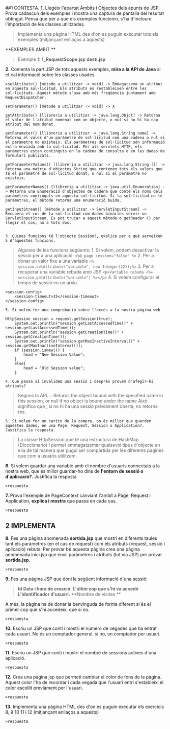 ##1 CONTESTA.
**1.** Llegeix l'apartat Àmbits i Objectes dels apunts de JSP. Prova cadascun dels exemples i mostra una captura de pantalla del resultat obtingut. Pensa que per a que els exemples funcionin, s'ha d'incloure l'importació de les classes utilitzades. 

>Implementa una pàgina HTML des d'on es puguin executar tots els exemples (mitjançant enllaços a aquests)

**EXEMPLES AMBIT **

>Exemple 1: 
	**1_RequestScope.jsp**
    	**desti.jsp**
    

**2.** Comenta la part JSP de tots aquests exemples, **mira a la API de Java** si et cal informació sobre les classes usades. 

	>setAttibute() [mètode a utilitzar -> void] -> Emmagatzema un atribut en aquesta sol·licitud. Els atributs es restableixen entre les sol·licituds. Aquest mètode s'usa amb més freqüència juntament amb RequestDispatcher.

	setParameter() [mètode a utilitzar -> void] -> X

	getAttribute() [llibreria a utilitzar -> java.lang.Objct] -> Retorna el valor de l'atribut nomenat com un objecte, o nul si no hi ha cap atribut del nom donat.

	getParameter() [llibreria a utilitzar -> java.lang.String name] -> Retorna el valor d'un paràmetre de sol·licitud com una cadena o nul si el paràmetre no existeix. Els paràmetres de sol·licitud són informació extra enviada amb la sol·licitud. Per als servlets HTTP, els paràmetres estan continguts en la cadena de consulta o en les dades de formulari publicats.

	getParameterValues() [llibreria a utilitzar -> java.lang.String []] -> Retorna una matriu d'objectes String que contenen tots els valors que té el paràmetre de sol·licitud donat, o nul si el paràmetre no existeix.

	getParameterNames() [llibreria a utilitzar -> java.util.Enumeration] -> Retorna una Enumeració d'objectes de cadena que conté els noms dels paràmetres continguts en aquesta sol·licitud. Si la sol·licitud no té paràmetres, el mètode retorna una enumeració buida.

	getInputStream() [mètode a utilitzar -> ServletInputStream] -> Recupera el cos de la sol·licitud com dades binàries servir un ServletInputStream. Es pot trucar a aquest mètode o getReader () per llegir el cos, no a tots dos.


	3. Quines funcions té l'objecte Session?, explica per a què serveixen 5 d'aquestes funcions. 

>Algunes de les funcions següents:
	1. Si volem, podem desactivar la sessió per a una aplicació:
```<%@ page session="false" %>```
    2. Per a donar un valor fixe a una variable
```<% session.setAttribute("variable", new Integer(22));%>```
	3. Per a recuperar una variable rebuda amb JSP
```<p>Variable rebuda <%= session.getAttribute("variable") %></p>```
	4. Si volem configurar el temps de sessió en un arxiu
```
<session-config>
	<session-timeout>15</session-timeout> 
</session-config>
```
	5. Si volem fer una comprobació sobre l'accès a la nostra pàgina web
>
```
HttpSession session = request.getSession(true);
	System.out.println("session.getLastAccessedTime()" + session.getLastAccessedTime());
    System.out.println("session.getCreationTime()" + session.getCreationTime());
    System.out.println("session.getMaxInactiveInterval()" + session.getMaxInactiveInterval());
    if (session.isNew()) {
    	head = "New Session Value";
    }
    else{
		head = "Old Session value";
	}
```

	4. Que passa si invalidem una sessió i desprès provem d'afegir-hi atributs? 

>Segons la API....
Returns the object bound with the specified name in this session, or null if no object is bound under the name
Això significa que , si no hi ha una sessió prèviament oberta, no retorna res.

	5. Si volem fer un carito de la compra, on és millor que guardem aquestes dades, en una Page, Request, Session o Application?. Justifica la resposta.

>La classe HttpSession que té una estructura de HashMap (Dicccionario) i permet emmagatzemar qualsevol tipus d'objecte en ella de tal manera que pugui ser compartida per les diferents pàgines que com a usuaris utilitzem.

	
**6.** Si volem guardar una variable amb el nombre d'usuaris connectats a la nostra web, que és millor guardar-ho dins de **l'entorn de sessió o d'aplicació?**. Justifica la resposta 

	>respuesta

**7.** Prova l'exemple de PageContext canviant l'àmbit a Page, Request i Application, **explica i mostra** que passa en cada cas.

	>respuesta

## 2 IMPLEMENTA

**8.** Fes una pàgina anomenada **sortida.jsp** que mostri en diferents taules tant els paràmetres (en el cas de request) com els atributs (request, sessió i aplicació) rebuts. Per provar bé aquesta pàgina crea una pàgina anomenada inici.jsp que envii paràmetres i atributs (tot via JSP) per provar **sortida.jsp.** 

	>respuesta

**9.** Fes una pàgina JSP que doni la següent informació d'una sessió: 

>**Id** 
>**Data i hora de creació.** 
>**L'últim cop que s'hi va accedir**
>**L'identificador d'usuari.**
>**Nombre de visites **

A més, la pàgina ha de donar la benvinguda de forma diferent si és el primer cop que s'hi accedeix, que si no.

	>respuesta

**10.** Escriu un JSP que conti i mostri el número de vegades que ha entrat cada usuari. No és un comptador general, si no, un comptador per usuari.

	>respuesta

**11.** Escriu un JSP que conti i mostri el nombre de sessions actives d'una aplicació. 

	>respuesta

**12.** Crea una pàgina jsp que permeti cambiar el color de fons de la pàgina. Aquest color l'ha de recordar i cada vegada que l'usuari entri s'estableixi el color escollit previament per l'usuari. 

	>respuesta

**13.** Implementa una pàgina HTML des d'on es puguin executar els exercicis 8, 9 10 11 i 12 (mitjançant enllaços a aquests)

	>respuesta
